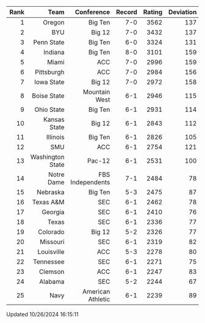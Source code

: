 | Rank  | Team                 | Conference           | Record   | Rating | Deviation |
| ---:  | ---:                 | ---:                 | ---:     | ---:   | ---:      |
| 1     | Oregon               | Big Ten              | 7-0      | 3562   | 137       |
| 2     | BYU                  | Big 12               | 7-0      | 3432   | 137       |
| 3     | Penn State           | Big Ten              | 6-0      | 3324   | 131       |
| 4     | Indiana              | Big Ten              | 8-0      | 3101   | 159       |
| 5     | Miami                | ACC                  | 7-0      | 2996   | 159       |
| 6     | Pittsburgh           | ACC                  | 7-0      | 2984   | 156       |
| 7     | Iowa State           | Big 12               | 7-0      | 2972   | 158       |
| 8     | Boise State          | Mountain West        | 6-1      | 2946   | 115       |
| 9     | Ohio State           | Big Ten              | 6-1      | 2931   | 114       |
| 10    | Kansas State         | Big 12               | 6-1      | 2843   | 112       |
| 11    | Illinois             | Big Ten              | 6-1      | 2826   | 105       |
| 12    | SMU                  | ACC                  | 6-1      | 2754   | 121       |
| 13    | Washington State     | Pac-12               | 6-1      | 2531   | 100       |
| 14    | Notre Dame           | FBS Independents     | 7-1      | 2484   | 78        |
| 15    | Nebraska             | Big Ten              | 5-3      | 2475   | 87        |
| 16    | Texas A&M            | SEC                  | 6-1      | 2462   | 78        |
| 17    | Georgia              | SEC                  | 6-1      | 2410   | 76        |
| 18    | Texas                | SEC                  | 6-1      | 2336   | 77        |
| 19    | Colorado             | Big 12               | 5-2      | 2326   | 77        |
| 20    | Missouri             | SEC                  | 6-1      | 2319   | 82        |
| 21    | Louisville           | ACC                  | 5-3      | 2278   | 80        |
| 22    | Tennessee            | SEC                  | 6-1      | 2271   | 75        |
| 23    | Clemson              | ACC                  | 6-1      | 2247   | 83        |
| 24    | Alabama              | SEC                  | 5-2      | 2244   | 67        |
| 25    | Navy                 | American Athletic    | 6-1      | 2239   | 89        |

Updated 10/26/2024 16:15:11
